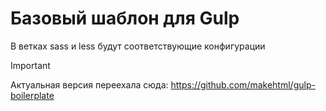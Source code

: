 # Базовый шаблон для Gulp

В ветках sass и less будут соответствующие конфигурации

> [!IMPORTANT]
> Актуальная версия переехала сюда: https://github.com/makehtml/gulp-boilerplate
